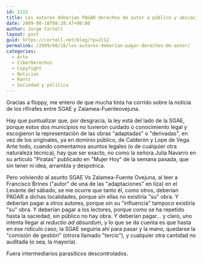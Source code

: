 ```yaml
---
id: 2112
title: Los autores deberían PAGAR derechos de autor a público y ubicaciones
date: 2009-08-18T08:28:47+00:00
author: Jorge Cortell
layout: post
guid: https://cortell.net/blog/?p=2112
permalink: /2009/08/18/los-autores-deberian-pagar-derechos-de-autor/
categories:
  - Arte
  - CiberDerechos
  - Copyfight
  - Noticias
  - Rants
  - Sociedad y polí­tica
---
```

Gracias a floppy, me entero de que mucha tinta ha corrido sobre la noticia de los rifirafes entre SGAE y Zalamea-Fuenteovejuna.

Hay que puntualizar que, por desgracia, la ley está del lado de la SGAE, porque estos dos municipios no tuvieron cuidado o conocimiento legal y escogieron la representación de las obras "adaptadas" o "derivadas", en vez de los originales, ya en dominio público, de Calderón y Lope de Vega. Ante todo, cuando comentamos asuntos legales (o de cualquier otra naturaleza técnica), hay que ser exacto, no como la señora Julia Navarro en su artículo "Piratas" publicado en "Mujer Hoy" de la semana pasada, que sin tener ni idea, arrambla y despotrica.

Pero volviendo al asunto SGAE Vs Zalamea-Fuente Ovejuna, al leer a Francisco Brines ("autor" de una de las "adaptaciones" en liza) en el Levante del sábado, se me ocurre que tanto él, como otros, deberían PAGAR a dichas localidades, porque sin ellas no existiría "su" obra. Y deberían pagar a otros autores, porque sin su "influencia" tampoco existiría "su" obra. Y deberían pagar a los lectores, porque como se ha repetido hasta la saciedad, sin público no hay obra. Y deberían pagar... y claro, uno intenta llegar al _reductio ad absurdum_, y lo que se da cuenta es que hasta en ese ridículo caso, la SGAE seguiría ahí para pasar y la mano, quedarse la "comisión de gestión" (otrora llamado "tercio"), y cualquier otra cantidad no auditada (o sea, la mayoría).

Fuera intermediarios parasíticos descontrolados.